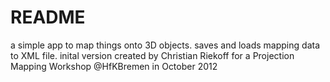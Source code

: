 # README

a simple app to map things onto 3D objects. saves and loads mapping data to XML file. inital version created by Christian Riekoff for a Projection Mapping Workshop @HfKBremen in October 2012